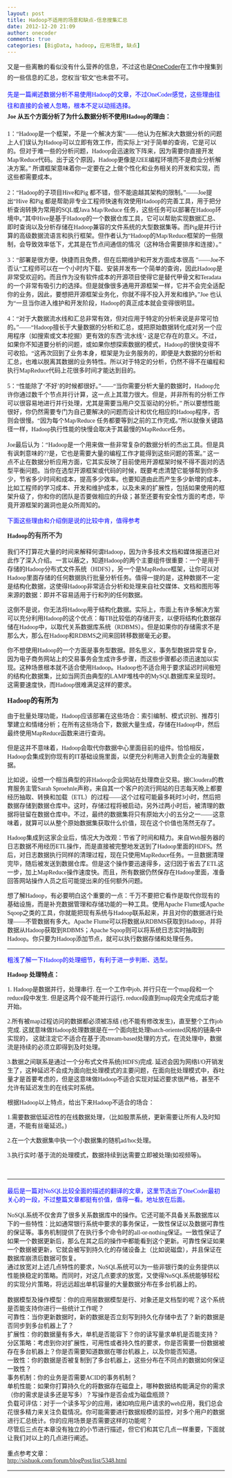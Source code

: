 ```yaml
---
layout: post
title: Hadoop不适用的场景和缺点-信息搜集汇总
date: 2012-12-20 21:09
author: onecoder
comments: true
categories: [BigData, hadoop, 应用场景, 缺点]
---
```

<p>
	<span style="font-family: Helvetica, Tahoma, Arial, sans-serif; line-height: 1.8em; font-size: 14px; text-align: -webkit-auto;">又是一些离散的看似没有什么营养的信息，不过这也是</span><a href="http://www.coderli.com/" style="font-family: Helvetica, Tahoma, Arial, sans-serif; line-height: 1.8em; font-size: 14px; text-align: -webkit-auto; cursor: pointer;">OneCoder</a><span style="font-family: Helvetica, Tahoma, Arial, sans-serif; line-height: 1.8em; font-size: 14px; text-align: -webkit-auto;">在工作中搜集到的一些信息的汇总，您权当&ldquo;软文&rdquo;也未尝不可。</span></p>
<div style="font-family: Tahoma; font-size: 14px; text-align: -webkit-auto;">
	<div class="blog_content" id="blog_content" style="line-height: 1.8em;">
		<font color="#0000ff">先是一篇阐述数据分析不易使用Hadoop的文章，不过OneCoder感觉，这些理由往往和直接的会被人忽略，根本不足以动摇选择。</font></div>
	<div class="blog_content" id="blog_content" style="line-height: 1.8em; font-family: Helvetica, Tahoma, Arial, sans-serif;">
		<span style="font-family: Tahoma; "><b>Joe 从五个方面分析了为什么数据分析不使用Hadoop的理由：</b></span></div>
</div>
<div style="font-family: Tahoma; font-size: 14px; text-align: -webkit-auto;">
	<div>
		&nbsp;</div>
	<div>
		1：&ldquo;Hadoop是一个框架，不是一个解决方案&rdquo;&mdash;&mdash;他认为在解决大数据分析的问题上人们误认为Hadoop可以立即有效工作，而实际上&ldquo;对于简单的查询，它是可以的。但对于难一些的分析问题，Hadoop会迅速败下阵来，因为需要你直接开发Map/Reduce代码。出于这个原因，Hadoop更像是J2EE编程环境而不是商业分析解决方案。&rdquo; 所谓框架意味着你一定要在之上做个性化和业务相关的开发和实现，而这些都需要成本。</div>
	<div>
		&nbsp;</div>
	<div>
		2：&ldquo;Hadoop的子项目Hive和Pig 都不错，但不能逾越其架构的限制。&rdquo;&mdash;&mdash;Joe提出&ldquo;Hive 和Pig 都是帮助非专业工程师快速有效使用Hadoop的完善工具，用于把分析查询转换为常用的SQL或Java Map/Reduce 任务，这些任务可以部署在Hadoop环境中。&rdquo;其中Hive是基于Hadoop的一个数据仓库工具，它可以帮助实现数据汇总、即时查询以及分析存储在Hadoop兼容的文件系统的大型数据集等。而Pig是并行计算的高级数据流语言和执行框架。但作者认为&ldquo;Hadoop的Map/Reduce框架的一些限制，会导致效率低下，尤其是在节点间通信的情况（这种场合需要排序和连接）。&rdquo;</div>
	<div>
		&nbsp;</div>
	<div>
		3：&ldquo;部署是很方便，快捷而且免费，但在后期维护和开发方面成本很高 &rdquo;&mdash;&mdash;Joe不否认&ldquo;工程师可以在一个小时内下载、安装并发布一个简单的查询，因此Hadoop是非常受欢迎的。而且作为没有软件成本的开源项目使得它是替代甲骨文和Teradata的一个非常有吸引力的选择。但是就像很多通用开源框架一样，它并不会完全适配你的业务，因此，要想把开源框架业务化，你就不得不投入开发和维护。&rdquo;Joe 也认为&ldquo;一旦当你进入维护和开发阶段，Hadoop的真正成本就会变得很明显。</div>
	<div>
		&nbsp;</div>
	<div>
		4：&ldquo;对于大数据流水线和汇总非常有效，但对应用于特定的分析来说是非常可怕的。&rdquo;&mdash;&mdash;&ldquo;Hadoop擅长于大量数据的分析和汇总，或把原始数据转化成对另一个应用程序（如搜索或文本挖掘）更有效的东西&lsquo;流水线&rsquo;- 这是它存在的意义。不过，如果你不知道要分析的问题，或如果你想探索数据的模式，Hadoop的很快变得不可收拾。&ldquo;这再次回到了业务本身，框架是为业务服务的，即便是大数据的分析和汇总，也难以脱离其数据的业务特性。所以对于特定的分析，仍然不得不在编程和执行MapReduce代码上花很多时间才能达到目的。</div>
	<div>
		&nbsp;</div>
	<div>
		5：&ldquo;性能除了&lsquo;不好&rsquo;的时候都很好。&rdquo;&mdash;&mdash;&ldquo;当你需要分析大量的数据时，Hadoop允许你通过数千个节点并行计算，这一点上其潜力很大。但是，并非所有的分析工作可以很容易地进行并行处理，尤其是需要当用户交互驱动的分析。&rdquo; 所以要想性能很好，你仍然需要专门为自己要解决的问题而设计和优化相应的Hadoop程序，否则会很慢。&ldquo;因为每个Map/Reduce 任务都要等到之前的工作完成。&rdquo;所以就像关键路径一样，Hadoop执行性能的快慢会取决于其最慢的MapReduce任务。</div>
	<div>
		&nbsp;</div>
	<div>
		Joe最后认为：&ldquo;Hadoop是一个用来做一些非常复杂的数据分析的杰出工具。但是具有讽刺意味的??是，它也是需要大量的编程工作才能得到这些问题的答案。&rdquo; 这一点不止在数据分析应用方面，它其实反映了目前使用开源框架时候不得不面对的选型平衡问题。当你在选型开源框架或代码的时候，既要考虑清楚它能够帮到你多少，节省多少时间和成本，提高多少效率。也要知道由此而产生多少新增的成本，比如工程师的学习成本、开发和维护成本，以及未来的扩展性，包括如果使用的框架升级了，你和你的团队是否要做相应的升级；甚至还要有安全性方面的考虑，毕竟开源框架的漏洞也是众所周知的。</div>
</div>
<div style="font-family: Tahoma; font-size: 14px; text-align: -webkit-auto;">
	&nbsp;</div>
<div style="font-family: Tahoma; font-size: 14px; text-align: -webkit-auto;">
	<font color="#0000ff">下面这些理由和介绍倒是说的比较中肯，值得参考</font></div>
<div style="font-family: Tahoma; font-size: 14px; text-align: -webkit-auto;">
	<p>
		<b>Hadoop<font color="#444444" face="Arial, Helvetica, sans-serif" size="3"><span style="line-height: 24px;  ">的有所不为</span></font></b></p>
	<p>
		我们不打算花大量的时间来解释何谓Hadoop，因为许多技术文档和媒体报道已对此作了深入介绍。一言以蔽之，知道Hadoop的两个主要组件很重要：一个是用于存储的Hadoop分布式文件系统（HDFS），另一个是MapReduce框架，让你可以对Hadoop里面存储的任何数据执行批量分析任务。值得一提的是，这种数据不一定是结构化数据，这使得Hadoop非常适合分析和处理来自社交媒体、文档和图形等来源的数据：即并不容易适用于行和列的任何数据。</p>
	<p>
		这倒不是说，你无法将Hadoop用于结构化数据。实际上，市面上有许多解决方案可以充分利用Hadoop的这个优点：每TB比较低的存储开支，以便将结构化数据存储在Hadoop中，以取代关系数据库系统（RDBMS）。但是如果你的存储需求不是那么大，那么在Hadoop和RDBMS之间来回转移数据毫无必要。</p>
	<p>
		你不想使用Hadoop的一个方面是事务型数据。顾名思义，事务型数据异常复杂，因为电子商务网站上的交易事务会生成许多步骤，而这些步骤都必须迅速加以实现。这种场景根本就不适合使用Hadoop。Hadoop也不适合用于要求延迟时间极短的结构化数据集，比如当网页由典型的LAMP堆栈中的MySQL数据库来呈现时。这需要速度快，而Hadoop很难满足这样的要求。</p>
	<p>
		<b><font size="3">Hadoop的有所为</font></b></p>
	<p>
		由于批量处理功能，Hadoop应该部署在这些场合：索引编制、模式识别、推荐引擎建立和情绪分析；在所有这些场合下，数据大量生成，存储在Hadoop中，然后最终使用MapReduce函数来进行查询。</p>
	<p>
		但是这并不意味着，Hadoop会取代你数据中心里面目前的组件。恰恰相反，Hadoop会集成到你现有的IT基础设施里面，以便充分利用进入到贵企业的海量数据。</p>
	<p>
		比如说，设想一个相当典型的非Hadoop企业网站在处理商业交易。据Cloudera的教育服务主管Sarah Sproehnle声称，来自其一个客户的流行网站的日志每天晚上都要经历抽取、转换和加载（ETL）的过程&mdash;&mdash;这个过程可能最多耗时3小时，然后把数据存储到数据仓库中。这时，存储过程将被启动，另外过两小时后，被清理的数据将驻留在数据仓库中。不过，最终的数据集将只有原始大小的五分之一&mdash;&mdash;这意味着，就算可以从整个原始数据集获取什么价值，现在这个价值也荡然无存了。</p>
	<p>
		Hadoop集成到这家企业后，情况大为改观：节省了时间和精力。来自Web服务器的日志数据不用经历ETL操作，而是直接被完整地发送到了Hadoop里面的HDFS。然后，对日志数据执行同样的清理过程，现在只使用MapReduce任务。一旦数据清理完毕，随后被发送到数据仓库。但是这个操作要迅速得多，这归因于省去了ETL这一步，加上MapReduce操作速度快。而且，所有数据仍然保存在Hadoop里面，准备回答网站操作人员之后可能提出来的任何额外问题。</p>
	<p>
		想了解Hadoop，有必要明白这个重要的一点：千万不要把它看作是取代你现有的基础设施，而是补充数据管理和存储功能的一种工具。使用Apache Flume或Apache Sqoop之类的工具，你就能把现有系统与Hadoop联系起来，并且对你的数据进行处理&mdash;&mdash;不管数据有多大。Apache Flume可以将数据从RDBMS获取到Hadoop，并将数据从Hadoop获取到RDBMS；Apache Sqoop则可以将系统日志实时抽取到Hadoop。你只要为Hadoop添加节点，就可以执行数据存储和处理任务。</p>
	<hr />
	<p style=" ">
		<span style="color: rgb(0, 0, 255); text-align: -webkit-auto;">粗浅了解一下Hadoop的处理细节，有利于进一步判断、选型。</span></p>
	<p>
		<b>Hadoop 处理特点：</b></p>
	<p>
		1. Hadoop是数据并行，处理串行. 在一个工作中job, 并行只在一个map段和一个reduce段中发生. 但是这两个段不能并行运行, reduce段直到map段完全完成后才能开始。</p>
	<p>
		2.所有被map过程访问的数据都必须被冻结 (也不能有修改发生)，直至整个工作job完成. 这就意味做Hadoop处理数据是在一个面向批处理batch-oriented风格的链条中实现的， 这就注定它不适合在基于流stream-based处理的方式，在流处理中，数据流是持续的必须立即得到及时处理。</p>
	<p>
		3.数据之间联系是通过一个分布式文件系统(HDFS)完成. 延迟会因为网络I/O开销发生了，这种延迟不会成为面向批处理模式的主要问题，在面向批处理模式中，吞吐量才是首要考虑的，但是这意味做Hadoop不适合实现对延迟要求很严格，甚至不允许有延迟发生的在线实时系统。</p>
	<p>
		根据Hadoop以上特点，给出下来Hadoop不适合的场合：</p>
	<p>
		1.需要数据低延迟性的在线数据处理，（比如股票系统，更新需要让所有人及时知道，不能有丝毫延迟。)</p>
	<p>
		2.在一个大数据集中执一个小数据集的随机ad/hoc处理。</p>
	<p>
		3.执行实时/基于流的处理模式，数据持续到达需要立即被处理(如视频等)。</p>
	<p>
		&nbsp;</p>
	<div>
		<hr style="color: rgb(68, 68, 68); font-family: Arial, Helvetica, sans-serif; font-size: 16px; line-height: 24px; " />
		<div>
			<font color="#0000ff">最后是一篇对NoSQL比较全面的描述的翻译的文章，这里节选出了OneCoder最初关心的一段，不过整篇文章都挺有价值，值得一看。地址放在后面。</font></div>
		<div>
			&nbsp;</div>
		<div>
			NoSQL系统不仅舍弃了很多关系数据库中的操作。它还可能不具备关系数据库以下的一些特性：比如通常银行系统中要求的事务保证，一致性保证以及数据可靠性的保证等。事务机制提供了在执行多个命令时的all-or-nothing保证。一致性保证了如果一个数据更新后，那么在其之后的操作中都能看到这个更新。可靠性保证如果一个数据被更新，它就会被写到持久化的存储设备上（比如说磁盘），并且保证在数据库崩溃后数据可恢复。</div>
		<div>
			通过放宽对上述几点特性的要求，NoSQL系统可以为一些非银行类的业务提供以性能换稳定的策略。而同时，对这几点要求的放宽，又使得NoSQL系统能够轻松的实现分片策略，将远远超出单机容量的大量数据分布在多台机器上的。</div>
	</div>
	<div>
		&nbsp;</div>
	<div>
		<div>
			数据模型及操作模型：你的应用层数据模型是行、对象还是文档型的呢？这个系统是否能支持你进行一些统计工作呢？</div>
		<div>
			可靠性：当你更新数据时，新的数据是否立刻写到持久化存储中去了？新的数据是否同步到多台机器上了？</div>
		<div>
			扩展性：你的数据量有多大，单机是否能容下？你的读写量求单机是否能支持？</div>
		<div>
			分区策略：考虑到你对扩展性，可用性或者持久性的要求，你是否需要一份数据被存在多台机器上？你是否需要知道数据在哪台机器上，以及你能否知道。</div>
		<div>
			一致性：你的数据是否被复制到了多台机器上，这些分布在不同点的数据如何保证一致性？</div>
		<div>
			事务机制：你的业务是否需要ACID的事务机制？</div>
		<div>
			单机性能：如果你打算持久化的将数据存在磁盘上，哪种数据结构能满足你的需求（你的需求是读多还是写多）？写操作是否会成为磁盘瓶颈？</div>
		<div>
			负载可评估：对于一个读多写少的应用，诸如响应用户请求的web应用，我们总会花很多精力来关注负载情况。你可能需要进行数据规模的监控，对多个用户的数据进行汇总统计。你的应用场景是否需要这样的功能呢？</div>
		<div>
			尽管后三点在本章没有独立的小节进行描述，但它们和其它几点一样重要，下面就让我们对以上的几点进行阐述。</div>
		<div>
			&nbsp;</div>
		<div>
			重点参考文章：</div>
		<div>
			<a href="http://sishuok.com/forum/blogPost/list/5348.html" style="cursor: pointer; ">http://sishuok.com/forum/blogPost/list/5348.html</a></div>
	</div>
	<div>
		<hr />
	</div>
</div>

